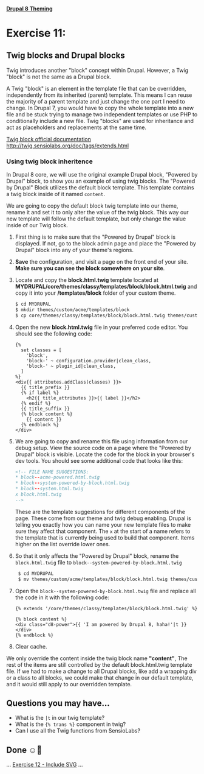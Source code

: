 #### [Drupal 8 Theming](README.md)

# Exercise 11: 

## Twig blocks and Drupal blocks

Twig introduces another "block" concept within Drupal. However, a Twig "block" is not the same as a Drupal block.

A Twig "block" is an element in the template file that can be overridden, independently from its inherited (parent) template. This means I can reuse the majority of a parent template and just change the one part I need to change. In Drupal 7, you would have to copy the whole template into a new file and be stuck trying to manage two independent templates or use PHP to conditionally include a new file.
Twig "blocks" are used for inheritance and act as placeholders and replacements at the same time.

[Twig block official documentation](http://twig.sensiolabs.org/doc/tags/extends.html)
http://twig.sensiolabs.org/doc/tags/extends.html
	
### Using twig block inheritence

In Drupal 8 core, we will use the original example Drupal block, "Powered by Drupal" block, to show you an example of using twig blocks. The "Powered by Drupal" Block utilizes the default block template. This template contains a twig block inside of it named `content`. 

We are going to copy the default block twig template into our theme, rename it and set it to only alter the value of the twig block. This way our new template will follow the default template, but only change the value inside of our Twig block.

1. First thing is to make sure that the "Powered by Drupal" block is displayed. If not, go to the block admin page and place the "Powered by Drupal" block into any of your theme's regions.

2. **Save** the configuration, and visit a page on the front end of your site. **Make sure you can see the block somewhere on your site**.

3. Locate and copy the **block.html.twig** template located at **MYDRUPAL/core/themes/classy/templates/block/block.html.twig** and copy it into your **/templates/block** folder of your custom theme.

    ```bash
    $ cd MYDRUPAL
    $ mkdir themes/custom/acme/templates/block
    $ cp core/themes/classy/templates/block/block.html.twig themes/custom/acme/templates/block/block.html.twig
    ```

4. Open the new **block.html.twig** file in your preferred code editor. You should see the following code:
	
	```twig
	{%
	  set classes = [
	    'block',
	    'block-' ~ configuration.provider|clean_class,
	    'block-' ~ plugin_id|clean_class,
	  ]
	%}
	<div{{ attributes.addClass(classes) }}>
	  {{ title_prefix }}
	  {% if label %}
	    <h2{{ title_attributes }}>{{ label }}</h2>
	  {% endif %}
	  {{ title_suffix }}
	  {% block content %}
	    {{ content }}
	  {% endblock %}
	</div>
	```
	
5. We are going to copy and rename this file using information from our debug setup. View the source code on a page where the "Powered by Drupal" block is visible. Locate the code for the block in your browser's dev tools. You should see some additional code that looks like this:

	```html
	<!-- FILE NAME SUGGESTIONS:
   * block--acme-powered.html.twig
   * block--system-powered-by-block.html.twig
   * block--system.html.twig
   x block.html.twig
    -->
	```
	
	These are the template suggestions for different components of the page. These come from our theme and twig debug enabling. Drupal is telling you exactly how you can name your new template files to make sure they affect that component. The `x` at the start of a name refers to the template that is currently being used to build that component. Items higher on the list override lower ones.
	
6. So that it only affects the "Powered by Drupal" block, rename the `block.html.twig` file to `block--system-powered-by-block.html.twig`


   ```bash
    $ cd MYDRUPAL
    $ mv themes/custom/acme/templates/block/block.html.twig themes/custom/acme/templates/block/block--system-powered-by-block.html.twig
    ```
    

7. Open the `block--system-powered-by-block.html.twig` file and replace all the code in it with the following code:

	```twig
	{% extends '/core/themes/classy/templates/block/block.html.twig' %}

  	{% block content %}
    <div class="d8-power">{{ 'I am powered by Drupal 8, haha!'|t }}</div>
  	{% endblock %}
  	```

7. Clear cache. 

We only override the content inside the twig block name **"content"**, The rest of the items are still controlled by the default block.html.twig template file. If we had to make a change to all Drupal blocks, like add a wrapping div or a class to all blocks, we could make that change in our default template, and it would still apply to our overridden template.


## Questions you may have...
+ What is the `|t` in our twig template?
+ What is the `{% trans %}` component in twig?
+ Can I use all the Twig functions from SensioLabs?

## Done ☺
... [Exercise 12 - Include SVG](exercise_12-twig-include-svg.md) ...
